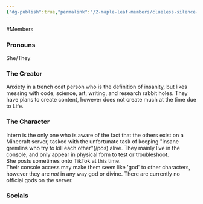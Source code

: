 ```yaml
---
{"dg-publish":true,"permalink":"/2-maple-leaf-members/clueless-silence-intern/"}
---
```


#Members 
### Pronouns 
She/They
### The Creator
Anxiety in a trench coat person who is the definition of insanity, but likes messing with code, science, art, writing, and research rabbit holes.
They have plans to create content, however does not create much at the time due to Life.
### The Character
Intern is the only one who is aware of the fact that the others exist on a Minecraft server, tasked with the unfortunate task of keeping "insane gremlins who try to kill each other"(/pos) alive.
They mainly live in the console, and only appear in physical form to test or troubleshoot.   
She posts sometimes onto TikTok at this time.  
Their console access may make them seem like 'god' to other characters, however they are *not* in any way god or divine. There are currently no official gods on the server.
### Socials